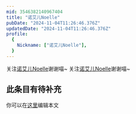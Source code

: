 ```yaml
---
mid: 3546382140967404
title: "诺艾儿Noelle"
pubDate: "2024-11-04T11:26:46.376Z"
updatedDate: "2024-11-04T11:26:46.376Z"
profile:
  {
    Nickname: ["诺艾儿Noelle"],
  }
---
```


关注[诺艾儿Noelle](https://space.bilibili.com/3546382140967404)谢谢喵~ 关注[诺艾儿Noelle](https://space.bilibili.com/3546382140967404)谢谢喵~

## 此条目有待补充
你可以在[这里](https://github.com/Yuhanawa/VTuber.ICU/edit/master/src/content/v/诺艾儿Noelle/index.md)编辑本文
